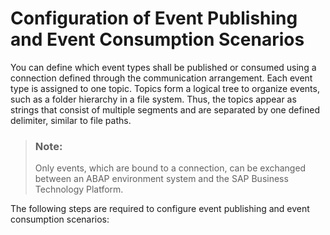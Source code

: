 <!-- loio978b0394caf94e558f488282f68a8bcb -->

# Configuration of Event Publishing and Event Consumption Scenarios

You can define which event types shall be published or consumed using a connection defined through the communication arrangement. Each event type is assigned to one topic. Topics form a logical tree to organize events, such as a folder hierarchy in a file system. Thus, the topics appear as strings that consist of multiple segments and are separated by one defined delimiter, similar to file paths.



> ### Note:  
> Only events, which are bound to a connection, can be exchanged between an ABAP environment system and the SAP Business Technology Platform.



The following steps are required to configure event publishing and event consumption scenarios:

